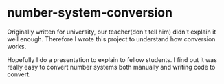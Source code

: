 # number-system-conversion
Originally written for university, our teacher(don't tell him) didn't explain it well enough. Therefore I wrote this project to understand how conversion works.

Hopefully I do a presentation to explain to fellow students. I find out it was really easy to convert number systems both manually and writing code to convert.
